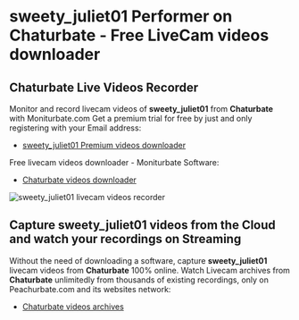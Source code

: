 # sweety_juliet01 Performer on Chaturbate - Free LiveCam videos downloader

## Chaturbate Live Videos Recorder

Monitor and record livecam videos of **sweety_juliet01** from **Chaturbate** with Moniturbate.com
Get a premium trial for free by just and only registering with your Email address:
* [sweety_juliet01 Premium videos downloader](https://moniturbate.com/request-demo-licence-key.html)

Free livecam videos downloader - Moniturbate Software:
* [Chaturbate videos downloader](https://moniturbate.com/moniturbate-download-software.html)

![sweety_juliet01 livecam videos recorder](https://peachurnet.com/templates/moniturbate-software.png)


## Capture sweety_juliet01 videos from the Cloud and watch your recordings on Streaming

Without the need of downloading a software, capture **sweety_juliet01** livecam videos from **Chaturbate** 100% online.
Watch Livecam archives from **Chaturbate** unlimitedly from thousands of existing recordings, only on Peachurbate.com and its websites network:
* [Chaturbate videos archives](https://peachurnet.com/)
